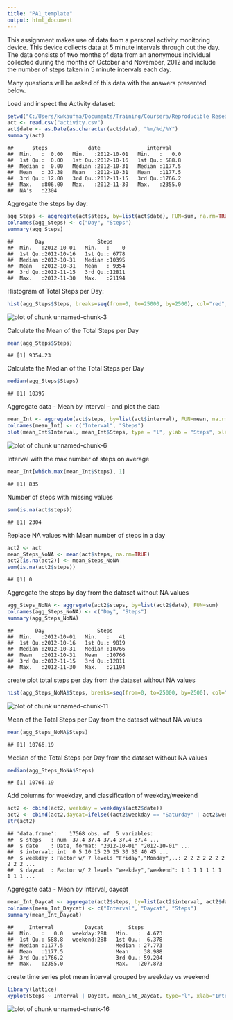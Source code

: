 ```yaml
---
title: "PA1_template"
output: html_document
---
```


This assignment makes use of data from a personal activity monitoring device.
This device collects data at 5 minute intervals through out the day. The data
consists of two months of data from an anonymous individual collected during
the months of October and November, 2012 and include the number of steps
taken in 5 minute intervals each day.

Many questions will be asked of this data with the answers presented below.

Load and inspect the Activity dataset:

```r
setwd("C:/Users/kwkaufma/Documents/Training/Coursera/Reproducible Research/Lab1")
act <- read.csv("activity.csv")
act$date <- as.Date(as.character(act$date), "%m/%d/%Y")
summary(act)
```

```
##      steps             date               interval     
##  Min.   :  0.00   Min.   :2012-10-01   Min.   :   0.0  
##  1st Qu.:  0.00   1st Qu.:2012-10-16   1st Qu.: 588.8  
##  Median :  0.00   Median :2012-10-31   Median :1177.5  
##  Mean   : 37.38   Mean   :2012-10-31   Mean   :1177.5  
##  3rd Qu.: 12.00   3rd Qu.:2012-11-15   3rd Qu.:1766.2  
##  Max.   :806.00   Max.   :2012-11-30   Max.   :2355.0  
##  NA's   :2304
```

Aggregate the steps by day:

```r
agg_Steps <- aggregate(act$steps, by=list(act$date), FUN=sum, na.rm=TRUE)
colnames(agg_Steps) <- c("Day", "Steps")
summary(agg_Steps)
```

```
##       Day                 Steps      
##  Min.   :2012-10-01   Min.   :    0  
##  1st Qu.:2012-10-16   1st Qu.: 6778  
##  Median :2012-10-31   Median :10395  
##  Mean   :2012-10-31   Mean   : 9354  
##  3rd Qu.:2012-11-15   3rd Qu.:12811  
##  Max.   :2012-11-30   Max.   :21194
```

Histogram of Total Steps per Day:

```r
hist(agg_Steps$Steps, breaks=seq(from=0, to=25000, by=2500), col="red", xlab="Total Steps", main="Histogram of Total Daily Steps")
```

![plot of chunk unnamed-chunk-3](figure/unnamed-chunk-3-1.png) 

Calculate the Mean of the Total Steps per Day

```r
mean(agg_Steps$Steps)
```

```
## [1] 9354.23
```

Calculate the Median of the Total Steps per Day

```r
median(agg_Steps$Steps)
```

```
## [1] 10395
```

Aggregate data - Mean by Interval - and plot the data

```r
mean_Int <- aggregate(act$steps, by=list(act$interval), FUN=mean, na.rm=TRUE)
colnames(mean_Int) <- c("Interval", "Steps")
plot(mean_Int$Interval, mean_Int$Steps, type = "l", ylab = "Steps", xlab = "Interval", main = "Average steps per 5 minute interval")
```

![plot of chunk unnamed-chunk-6](figure/unnamed-chunk-6-1.png) 

Interval with the max number of steps on average

```r
mean_Int[which.max(mean_Int$Steps), 1]
```

```
## [1] 835
```

Number of steps with missing values

```r
sum(is.na(act$steps))
```

```
## [1] 2304
```

Replace NA values with Mean number of steps in a day

```r
act2 <- act
mean_Steps_NoNA <- mean(act$steps, na.rm=TRUE)
act2[is.na(act2)] <- mean_Steps_NoNA
sum(is.na(act2$steps))
```

```
## [1] 0
```


Aggregate the steps by day from the dataset without NA values

```r
agg_Steps_NoNA <- aggregate(act2$steps, by=list(act2$date), FUN=sum)
colnames(agg_Steps_NoNA) <- c("Day", "Steps")
summary(agg_Steps_NoNA)
```

```
##       Day                 Steps      
##  Min.   :2012-10-01   Min.   :   41  
##  1st Qu.:2012-10-16   1st Qu.: 9819  
##  Median :2012-10-31   Median :10766  
##  Mean   :2012-10-31   Mean   :10766  
##  3rd Qu.:2012-11-15   3rd Qu.:12811  
##  Max.   :2012-11-30   Max.   :21194
```

create plot total steps per day from the dataset without NA values

```r
hist(agg_Steps_NoNA$Steps, breaks=seq(from=0, to=25000, by=2500), col="red", xlab="Total Steps", main="Total Number of Steps per Day")
```

![plot of chunk unnamed-chunk-11](figure/unnamed-chunk-11-1.png) 

Mean of the Total Steps per Day from the dataset without NA values

```r
mean(agg_Steps_NoNA$Steps)
```

```
## [1] 10766.19
```

Median of the Total Steps per Day from the dataset without NA values

```r
median(agg_Steps_NoNA$Steps)
```

```
## [1] 10766.19
```

Add columns for weekday, and classification of weekday/weekend

```r
act2 <- cbind(act2, weekday = weekdays(act2$date))
act2 <- cbind(act2,daycat=ifelse((act2$weekday == "Saturday" | act2$weekday == "Sunday"), "weekend", "weekday"))
str(act2)
```

```
## 'data.frame':	17568 obs. of  5 variables:
##  $ steps   : num  37.4 37.4 37.4 37.4 37.4 ...
##  $ date    : Date, format: "2012-10-01" "2012-10-01" ...
##  $ interval: int  0 5 10 15 20 25 30 35 40 45 ...
##  $ weekday : Factor w/ 7 levels "Friday","Monday",..: 2 2 2 2 2 2 2 2 2 2 ...
##  $ daycat  : Factor w/ 2 levels "weekday","weekend": 1 1 1 1 1 1 1 1 1 1 ...
```

Aggregate data - Mean by Interval, daycat

```r
mean_Int_Daycat <- aggregate(act2$steps, by=list(act2$interval, act2$daycat), FUN=mean)
colnames(mean_Int_Daycat) <- c("Interval", "Daycat", "Steps")
summary(mean_Int_Daycat)
```

```
##     Interval          Daycat        Steps        
##  Min.   :   0.0   weekday:288   Min.   :  4.673  
##  1st Qu.: 588.8   weekend:288   1st Qu.:  6.378  
##  Median :1177.5                 Median : 27.773  
##  Mean   :1177.5                 Mean   : 38.988  
##  3rd Qu.:1766.2                 3rd Qu.: 59.204  
##  Max.   :2355.0                 Max.   :207.873
```

create time series plot mean interval grouped by weekday vs weekend

```r
library(lattice)
xyplot(Steps ~ Interval | Daycat, mean_Int_Daycat, type="l", xlab="Interval", ylab="Number of steps", layout=c(1,2))
```

![plot of chunk unnamed-chunk-16](figure/unnamed-chunk-16-1.png) 
